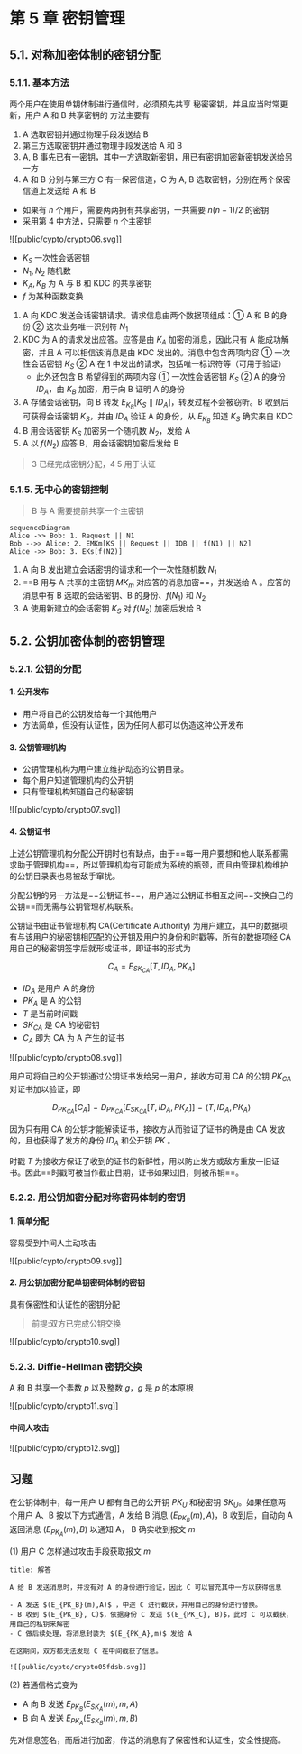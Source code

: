 # 第 5 章 密钥管理

## 5.1. 对称加密体制的密钥分配

### 5.1.1. 基本方法

两个用户在使用单钥体制进行通信时，必须预先共享 秘密密钥，并且应当时常更新，用户 A 和 B 共享密钥的 方法主要有

1. A 选取密钥并通过物理手段发送给 B
2. 第三方选取密钥并通过物理手段发送给 A 和 B
3. A, B 事先已有一密钥，其中一方选取新密钥，用已有密钥加密新密钥发送给另一方
4. A 和 B 分别与第三方 C 有一保密信道，C 为 A, B 选取密钥，分别在两个保密信道上发送给 A 和 B

- 如果有 $n$ 个用户，需要两两拥有共享密钥，一共需要 $n(n-1)/2$ 的密钥
- 采用第 4 中方法，只需要 $n$ 个主密钥

![[public/cypto/crypto06.svg]]

- $K_S$ 一次性会话密钥
- $N_1, N_2$ 随机数
- $K_A, K_B$ 为 A 与 B 和 KDC 的共享密钥
- $f$ 为某种函数变换

1. A 向 KDC 发送会话密钥请求。请求信息由两个数据项组成：① A 和 B 的身份 ② 这次业务唯一识别符 $N_1$
2. KDC 为 A 的请求发出应答。应答是由 $K_A$ 加密的消息，因此只有 A 能成功解密，并且 A 可以相信该消息是由 KDC 发出的。消息中包含两项内容 ① 一次性会话密钥 $K_S$ ② A 在 1 中发出的请求，包括唯一标识符等（可用于验证）
    - 此外还包含 B 希望得到的两项内容 ① 一次性会话密钥 $K_S$ ② A 的身份 $ID_A$，由 $K_B$ 加密，用于向 B 证明 A 的身份
3. A 存储会话密钥，向 B 转发 $E_{K_B}[K_S \parallel ID_A]$，转发过程不会被窃听。B 收到后可获得会话密钥 $K_S$，并由 $ID_A$ 验证 A 的身份，从 $E_{K_B}$ 知道 $K_S$ 确实来自 KDC
4. B 用会话密钥 $K_S$ 加密另一个随机数 $N_2$，发给 A
5. A 以 $f(N_2)$ 应答 B，用会话密钥加密后发给 B

> 3 已经完成密钥分配，4 5 用于认证

### 5.1.5. 无中心的密钥控制

> B 与 A 需要提前共享一个主密钥

```mermaid
sequenceDiagram
Alice ->> Bob: 1. Request || N1
Bob -->> Alice: 2. EMKm[KS || Request || IDB || f(N1) || N2]
Alice ->> Bob: 3. EKs[f(N2)]

```

1. A 向 B 发出建立会话密钥的请求和一个一次性随机数 $N_1$
2. ==B 用与 A 共享的主密钥 $MK_m$ 对应答的消息加密==，并发送给 A 。应答的消息中有 B 选取的会话密钥、B 的身份、$f(N_1)$ 和 $N_2$
3. A 使用新建立的会话密钥 $K_S$ 对 $f(N_2)$ 加密后发给 B

## 5.2. 公钥加密体制的密钥管理

### 5.2.1. 公钥的分配

#### 1. 公开发布

- 用户将自己的公钥发给每一个其他用户  
- 方法简单，但没有认证性，因为任何人都可以伪造这种公开发布

#### 3. 公钥管理机构

- 公钥管理机构为用户建立维护动态的公钥目录。
- 每个用户知道管理机构的公开钥
- 只有管理机构知道自己的秘密钥

![[public/cypto/crypto07.svg]]

#### 4. 公钥证书

上述公钥管理机构分配公开钥时也有缺点，由于==每一用户要想和他人联系都需求助于管理机构==，所以管理机构有可能成为系统的瓶颈，而且由管理机构维护的公钥目录表也易被敌手窜扰。

分配公钥的另一方法是==公钥证书==，用户通过公钥证书相互之间==交换自己的公钥==而无需与公钥管理机构联系。

公钥证书由证书管理机构 CA(Certificate Authority) 为用户建立，其中的数据项有与该用户的秘密钥相匹配的公开钥及用户的身份和时戳等，所有的数据项经 CA 用自己的秘密钥签字后就形成证书，即证书的形式为

$$
C_A = E_{SK_{CA}}[T, ID_A, PK_A]
$$

- $ID_A$ 是用户 A 的身份
- $PK_A$ 是 A 的公钥
- $T$ 是当前时间戳
- $SK_{CA}$ 是 CA 的秘密钥
- $C_A$ 即为 CA 为 A 产生的证书

![[public/cypto/crypto08.svg]]

用户可将自己的公开钥通过公钥证书发给另一用户，接收方可用 CA 的公钥 $PK_{CA}$ 对证书加以验证，即

$$
D_{PK_{CA}}[C_A]=D_{PK_{CA}}[E_{SK_{CA}}[T, ID_A, PK_A]]=(T, ID_A, PK_A)
$$

因为只有用 CA 的公钥才能解读证书，接收方从而验证了证书的确是由 CA 发放的，且也获得了发方的身份 $ID_A$ 和公开钥 $PK$ 。

时戳 $T$ 为接收方保证了收到的证书的新鲜性，用以防止发方或敌方重放一旧证书。因此==时戳可被当作截止日期，证书如果过旧，则被吊销==。

### 5.2.2. 用公钥加密分配对称密码体制的密钥

#### 1. 简单分配

容易受到中间人主动攻击

![[public/cypto/crypto09.svg]]

#### 2. 用公钥加密分配单钥密码体制的密钥

具有保密性和认证性的密钥分配

> 前提:双方已完成公钥交换

![[public/cypto/crypto10.svg]]

### 5.2.3. Diffie-Hellman 密钥交换

A 和 B 共享一个素数 $p$ 以及整数 $g$，$g$ 是 $p$ 的本原根

![[public/cypto/crypto11.svg]]

#### 中间人攻击

![[public/cypto/crypto12.svg]]

## 习题

在公钥体制中，每一用户 U 都有自己的公开钥 $PK_U$ 和秘密钥 $SK_U$。如果任意两个用户 A、B 按以下方式通信，A 发给 B 消息 $(E_{PK_{B}}(m),A)$，B 收到后，自动向 A 返回消息 $(E_{PK_A}(m),B)$ 以通知 A， B 确实收到报文 $m$

(1) 用户 C 怎样通过攻击手段获取报文 $m$

```ad-example
title: 解答

A 给 B 发送消息时，并没有对 A 的身份进行验证，因此 C 可以冒充其中一方以获得信息

- A 发送 $(E_{PK_B}(m),A)$ ，中途 C 进行截获，并用自己的身份进行替换。
- B 收到 $(E_{PK_B}, C)$，依据身份 C 发送 $(E_{PK_C}, B)$，此时 C 可以截获，用自己的私钥来解密
- C 做后续处理，将消息封装为 $(E_{PK_A},m)$ 发给 A

在这期间，双方都无法发现 C 在中间截获了信息。

![[public/cypto/crypto05fdsb.svg]]

```

(2) 若通信格式变为

- A 向 B 发送 $E_{PK_B}(E_{SK_A}(m), m, A)$
- B 向 A 发送 $E_{PK_A}(E_{SK_B}(m), m,B)$

先对信息签名，而后进行加密，传送的消息有了保密性和认证性，安全性提高。
